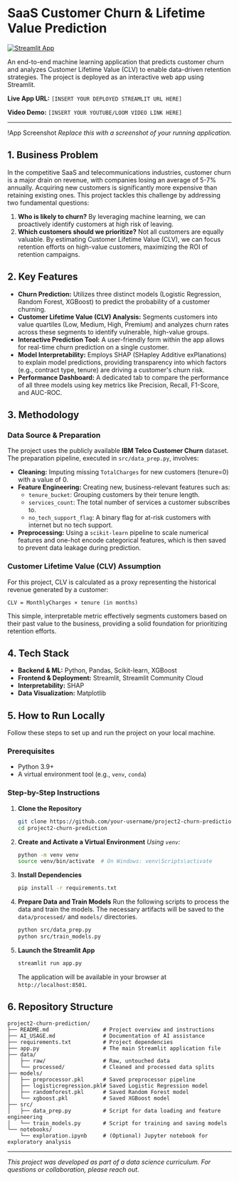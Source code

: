 # SaaS Customer Churn & Lifetime Value Prediction

[![Streamlit App](https://static.streamlit.io/badges/streamlit_badge_black_white.svg)](https://your-app-url.streamlit.app/) <!-- Replace with your live app URL -->

An end-to-end machine learning application that predicts customer churn and analyzes Customer Lifetime Value (CLV) to enable data-driven retention strategies. The project is deployed as an interactive web app using Streamlit.

**Live App URL:** `[INSERT YOUR DEPLOYED STREAMLIT URL HERE]`

**Video Demo:** `[INSERT YOUR YOUTUBE/LOOM VIDEO LINK HERE]`

---

!App Screenshot
*Replace this with a screenshot of your running application.*

## 1. Business Problem

In the competitive SaaS and telecommunications industries, customer churn is a major drain on revenue, with companies losing an average of 5-7% annually. Acquiring new customers is significantly more expensive than retaining existing ones. This project tackles this challenge by addressing two fundamental questions:

1.  **Who is likely to churn?** By leveraging machine learning, we can proactively identify customers at high risk of leaving.
2.  **Which customers should we prioritize?** Not all customers are equally valuable. By estimating Customer Lifetime Value (CLV), we can focus retention efforts on high-value customers, maximizing the ROI of retention campaigns.

## 2. Key Features

*   **Churn Prediction:** Utilizes three distinct models (Logistic Regression, Random Forest, XGBoost) to predict the probability of a customer churning.
*   **Customer Lifetime Value (CLV) Analysis:** Segments customers into value quartiles (Low, Medium, High, Premium) and analyzes churn rates across these segments to identify vulnerable, high-value groups.
*   **Interactive Prediction Tool:** A user-friendly form within the app allows for real-time churn prediction on a single customer.
*   **Model Interpretability:** Employs SHAP (SHapley Additive exPlanations) to explain model predictions, providing transparency into which factors (e.g., contract type, tenure) are driving a customer's churn risk.
*   **Performance Dashboard:** A dedicated tab to compare the performance of all three models using key metrics like Precision, Recall, F1-Score, and AUC-ROC.

## 3. Methodology

### Data Source & Preparation

The project uses the publicly available **IBM Telco Customer Churn** dataset. The preparation pipeline, executed in `src/data_prep.py`, involves:
*   **Cleaning:** Imputing missing `TotalCharges` for new customers (tenure=0) with a value of 0.
*   **Feature Engineering:** Creating new, business-relevant features such as:
    *   `tenure_bucket`: Grouping customers by their tenure length.
    *   `services_count`: The total number of services a customer subscribes to.
    *   `no_tech_support_flag`: A binary flag for at-risk customers with internet but no tech support.
*   **Preprocessing:** Using a `scikit-learn` pipeline to scale numerical features and one-hot encode categorical features, which is then saved to prevent data leakage during prediction.

### Customer Lifetime Value (CLV) Assumption

For this project, CLV is calculated as a proxy representing the historical revenue generated by a customer:

```
CLV = MonthlyCharges × tenure (in months)
```

This simple, interpretable metric effectively segments customers based on their past value to the business, providing a solid foundation for prioritizing retention efforts.

## 4. Tech Stack

*   **Backend & ML:** Python, Pandas, Scikit-learn, XGBoost
*   **Frontend & Deployment:** Streamlit, Streamlit Community Cloud
*   **Interpretability:** SHAP
*   **Data Visualization:** Matplotlib

## 5. How to Run Locally

Follow these steps to set up and run the project on your local machine.

### Prerequisites
*   Python 3.9+
*   A virtual environment tool (e.g., `venv`, `conda`)

### Step-by-Step Instructions

1.  **Clone the Repository**
    ```bash
    git clone https://github.com/your-username/project2-churn-prediction.git
    cd project2-churn-prediction
    ```

2.  **Create and Activate a Virtual Environment**
    *Using `venv`:*
    ```bash
    python -m venv venv
    source venv/bin/activate  # On Windows: venv\Scripts\activate
    ```

3.  **Install Dependencies**
    ```bash
    pip install -r requirements.txt
    ```

4.  **Prepare Data and Train Models**
    Run the following scripts to process the data and train the models. The necessary artifacts will be saved to the `data/processed/` and `models/` directories.
    ```bash
    python src/data_prep.py
    python src/train_models.py
    ```

5.  **Launch the Streamlit App**
    ```bash
    streamlit run app.py
    ```
    The application will be available in your browser at `http://localhost:8501`.

## 6. Repository Structure

```
project2-churn-prediction/
├── README.md                 # Project overview and instructions
├── AI_USAGE.md               # Documentation of AI assistance
├── requirements.txt          # Project dependencies
├── app.py                    # The main Streamlit application file
├── data/
│   ├── raw/                  # Raw, untouched data
│   └── processed/            # Cleaned and processed data splits
├── models/
│   ├── preprocessor.pkl      # Saved preprocessor pipeline
│   ├── logisticregression.pkl# Saved Logistic Regression model
│   ├── randomforest.pkl      # Saved Random Forest model
│   └── xgboost.pkl           # Saved XGBoost model
├── src/
│   ├── data_prep.py          # Script for data loading and feature engineering
│   └── train_models.py       # Script for training and saving models
└── notebooks/
    └── exploration.ipynb     # (Optional) Jupyter notebook for exploratory analysis
```

---

*This project was developed as part of a data science curriculum. For questions or collaboration, please reach out.*